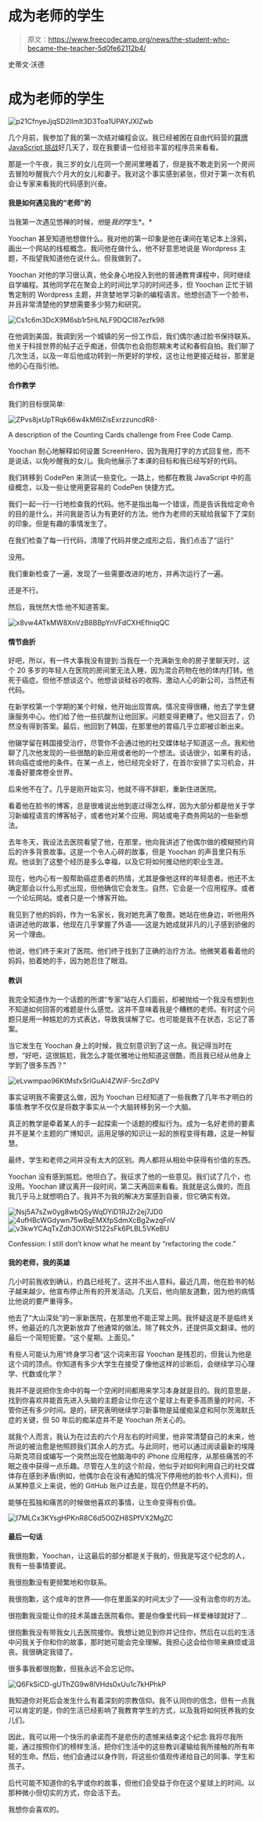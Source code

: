 # 成为老师的学生

> 原文：<https://www.freecodecamp.org/news/the-student-who-became-the-teacher-5d0fe62112b4/>

史蒂文·沃德

# 成为老师的学生

![p21CfnyeJjqSD2lImlt3D3Toa1UPAYJXlZwb](img/874a13f07e898670775176eadbfa748f.png)

几个月前，我参加了我的第一次结对编程会议。我已经被困在自由代码营的[算牌 JavaScript 挑战](https://www.freecodecamp.com/challenges/counting-cards)好几天了，现在我要请一位经验丰富的程序员来看看。

那是一个午夜，我三岁的女儿在同一个房间里睡着了，但是我不敢走到另一个房间去冒险吵醒我六个月大的女儿和妻子。我对这个事实感到紧张，但对于第一次有机会让专家来看我的代码感到兴奋。

#### 我是如何遇见我的“老师”的

当我第一次遇见悠禅的时候，*他*是*我的*学生*。*

Yoochan 甚至知道他想做什么。我对他的第一印象是他在课间在笔记本上涂鸦，画出一个网站的线框概念。我问他在做什么，他不好意思地说是 Wordpress 主题，不指望我知道他在说什么。但我做到了。

Yoochan 对他的学习很认真，他全身心地投入到他的普通教育课程中，同时继续自学编程。其他同学花在聚会上的时间比学习的时间还多，但 Yoochan 正忙于销售定制的 Wordpress 主题，并贪婪地学习新的编程语言。他想创造下一个脸书，并且非常清楚他的梦想需要多少努力和研究。

![Cs1c6m3DcX9M6sb1r5HLNLF9DQCI87ezfk98](img/efe37dc91fe48ab3baf1d881e7c560bc.png)

在他调到美国，我调到另一个城镇的另一份工作后，我们偶尔通过脸书保持联系。他关于科技世界的帖子近乎痴迷，但偶尔也会抱怨期末考试和春假自拍。我们聊了几次生活，以及一年后他成功转到一所更好的学校，这也让他更接近硅谷，那里是他的心在指引他。

#### 合作教学

我们的目标很简单:

![ZPvs8jxUpTRqk66w4kM6IZisExrzzuncdR8-](img/e030c9bc1b12a968ef0ddc572cbf4a4d.png)

A description of the Counting Cards challenge from Free Code Camp.

Yoochan 耐心地解释如何设置 ScreenHero，因为我用打字的方式回复他，而不是说话，以免吵醒我的女儿。我向他展示了本课的目标和我已经写好的代码。

我们转移到 CodePen 来测试一些变化。一路上，他都在教我 JavaScript 中的高级概念，以及一些让使用更容易的 CodePen 快捷方式。

我们一起一行一行地检查我的代码。他不是指出每一个错误，而是告诉我给定命令的目的是什么，并问我是否认为有更好的方法。他作为老师的天赋给我留下了深刻的印象。但是有趣的事情发生了。

在我们检查了每一行代码，清理了代码并使之成形之后，我们点击了“运行”

没用。

我们重新检查了一遍，发现了一些需要改进的地方，并再次运行了一遍。

还是不行。

然后，我恍然大悟:他不知道答案。

![x8vw4ATkMW8XnVzB8BBpYnVFdCXHEfIniqQC](img/371a950889dd3e443323d6366bbe3cd9.png)

#### 情节曲折

好吧，所以，有一件大事我没有提到:当我在一个充满新生命的房子里聊天时，这个 20 多岁的年轻人在医院的房间里无法入睡，因为混合药物在他的体内打转。他死于癌症。但他不想谈这个。他想谈谈硅谷的收购、激动人心的新公司，当然还有代码。

在新学校第一个学期的某个时候，他开始出现胃病。情况变得很糟，他去了学生健康服务中心。他们给了他一些抗酸剂让他回家。问题变得更糟了。他又回去了，仍然没有得到答案。最后，他回到了韩国，在那里他的胃癌几乎立即被诊断出来。

他辍学留在韩国接受治疗，尽管你不会通过他的社交媒体帖子知道这一点。我和他聊了几次他发现的一些很酷的新应用或者他的一个想法。谈话很少，如果有的话，转向癌症或他的条件。在某一点上，他已经完全好了，在首尔安排了实习机会，并准备好要席卷全世界。

后来他不在了。几乎是刚开始实习，他就不得不辞职，重新住进医院。

看着他在脸书的博客，总是很难说出他到底过得怎么样，因为大部分都是他关于学习新编程语言的博客帖子，或者他对某个应用、网站或电子商务网站的一些新想法。

去年冬天，我设法去医院看望了他，在那里，他向我讲述了他偶尔做的模糊预约背后的许多背景故事。这是一个令人心碎的故事，但是 Yoochan 的声音里只有乐观。他谈到了这整个经历是多么幸福，以及它将如何推动他的职业生涯。

现在，他内心有一股帮助癌症患者的热情，尤其是像他这样的年轻患者。他还不太确定那会以什么形式出现，但他确信它会发生。自然，它会是一个应用程序。或者一个论坛网站。或者只是一个博客开始。

我见到了他的妈妈，作为一名家长，我对她充满了敬畏。她站在他身边，听他用外语讲述他的故事，他现在几乎掌握了外语——这是为她成就非凡的儿子感到骄傲的另一个理由。

他说，他们终于来对了医院。他们终于找到了正确的治疗方法。他微笑着看着他的妈妈，拍着她的手，因为她忍住了眼泪。

#### 教训

我完全知道作为一个话题的所谓“专家”站在人们面前，却被抛给一个我没有想到也不知道如何回答的难题是什么感觉。这并不意味着我是个糟糕的老师。有时这个问题只是用一种尴尬的方式表达，导致我误解了它。也可能是我不在状态，忘记了答案。

当它发生在 Yoochan 身上的时候，我立刻意识到了这一点。我记得当时在想，“好吧，这很尴尬，我怎么才能优雅地让他知道这很酷，而且我已经从他身上学到了很多东西？”

![eLvwmpao96KtMsfxSrlGuAI4ZWiF-5rcZdPV](img/60e24d33bd55757f983da1a8e703ceeb.png)

事实证明我不需要这么做，因为 Yoochan 已经知道了一些我教了几年书才明白的事情:教学不仅仅是将数字事实从一个大脑转移到另一个大脑。

真正的教学是牵着某人的手一起探索一个话题的模拟行为。成为一名好老师的要素并不是某个主题的广博知识。运用足够的知识让一起的旅程变得有趣，这是一种智慧。

最终，学生和老师之间并没有太大的区别。两人都将从相处中获得有价值的东西。

Yoochan 没有感到尴尬。他坦白了。我征求了他的一些意见。我们试了几个，也没用。Yoochan 建议离开一段时间，第二天再回来看看。我就是这么做的，而且我几乎马上就想明白了。我并不为我的解决方案感到自豪，但它确实有效。

![Nsj5A7sZw0yg8wbQSyWqDYiD1RJZr2ej7JD0](img/5e4d84ac24e2b6b1a828e986c4821734.png)![4ufHBcWGdywn75wBqEMXfpSdmXcBg2wzqFnV](img/c23d2cee5f6d0569b6d7ab662213d681.png)![v3kwYCAqTxZdh3OXWrS122sFk6PLBL5VKeBU](img/82ee342817758c2432dec5b2688328ff.png)

Confession: I still don’t know what he meant by “refactoring the code.”

#### 我的老师，我的英雄

几小时前我收到确认，约昌已经死了。这并不出人意料。最近几周，他在脸书的帖子越来越少。他宣布停止所有的开发活动。几天后，他向朋友道歉，因为他的病情比他说的要严重得多。

他去了“大山深处”的一家新医院，在那里他不能正常上网。我怀疑这是不是临终关怀。他最近的几次更新放弃了他通常的做法，除了韩文外，还提供英文翻译。他的最后一个简短扼要。“这个星期。上面见。”

有些人可能认为用“终身学习者”这个词来形容 Yoochan 是残忍的，但我认为他是这个词的顶点。你知道有多少大学生在接受了像他这样的诊断后，会继续学习心理学、代数或化学？

我并不是说把你生命中的每一个空闲时间都用来学习本身就是目的。我的意思是，找到你喜欢并能首先进入头脑的主题会让你在这个星球上有更多高质量的时间，不管你还有多少时间。是的，研究表明继续学习新事物是延缓痴呆症和阿尔茨海默氏症的关键，但 50 年后的痴呆症并不是 Yoochan 所关心的。

就我个人而言，我认为在过去的六个月左右的时间里，他非常清楚自己的未来，他所说的被治愈是他照顾我们其余人的方式。与此同时，他可以通过阅读最新的埃隆马斯克项目或编写一个突然出现在他脑海中的 iPhone 应用程序，从那些痛苦的不眠之夜中获得一点乐趣。尽管在人生的这个阶段，他似乎对如何利用自己的社交媒体存在感到矛盾(例如，他偶尔会在没有通知的情况下停用他的脸书个人资料)，但从某种意义上来说，他的 GitHub 账户过去是，现在仍然是不朽的。

能够在孤独和痛苦的时候做他喜欢的事情，让生命变得有价值。

![I7MLCx3KYsgHPKnR8C6d5O0ZH8SPfVX2MgZC](img/bc09d23ad1ed0d03d2a590f99439827e.png)

#### 最后一句话

我很抱歉，Yoochan，让这最后的部分都是关于我的，但我是写这个纪念的人，我有一些事情要说。

我很抱歉没有更频繁地和你联系。

我很抱歉，这个成年的世界——你在里面呆的时间太少了——没有治愈你的方法。

很抱歉我没能让你的技术英雄去医院看你。要是你像爱代码一样爱棒球就好了...

很抱歉我没有带我女儿去医院接你。我想让她见到你并记住你，然后在以后的生活中问我关于你和你的故事，那时她可能会完全理解。我担心这会给你带来麻烦或沮丧。我很确定我错了。

很多事我都很抱歉，但我永远不会忘记你。

![Q6FkSiCD-gUThZG9w8lVHds0xUu1c7kHPhkP](img/ceee1d360cac3ab70cdfaacb57b81079.png)

我知道你对死后会发生什么有着深刻的宗教信仰。我不认同你的信念，但有一点我可以肯定的是，你的生活已经影响了我教育学生的方式，以及我将如何抚养我的女儿们。

因此，我可以用一个快乐的承诺而不是悲伤的遗憾来结束这个纪念:我将尽我所能，通过按照你们的榜样生活，把你们生活中的这些教训灌输给我所接触的所有年轻的生命。然后，他们会通过以身作则，将这些价值观传递给自己的同事、学生和孩子。

后代可能不知道你的名字或你的故事，但他们会受益于你在这个星球上的时间。以那种微小但切实的方式，你会活下去。

我想你会喜欢的。